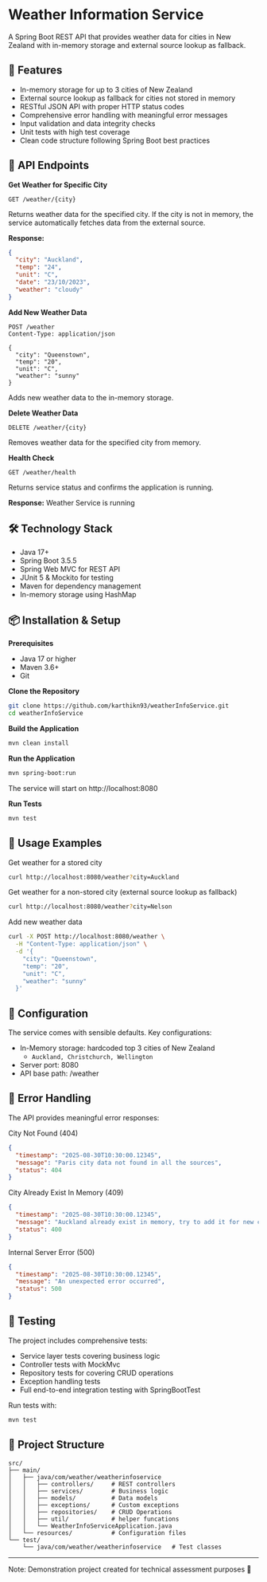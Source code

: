 # Weather Information Service

A Spring Boot REST API that provides weather data for cities in New Zealand with in-memory storage and external source lookup as fallback.

## 🌟 **Features**

* In-memory storage for up to 3 cities of New Zealand
* External source lookup as fallback for cities not stored in memory
* RESTful JSON API with proper HTTP status codes
* Comprehensive error handling with meaningful error messages
* Input validation and data integrity checks
* Unit tests with high test coverage
* Clean code structure following Spring Boot best practices

## 🚀 **API Endpoints**

**Get Weather for Specific City**

```http
GET /weather/{city}
```

Returns weather data for the specified city. If the city is not in memory, the service automatically fetches data from the external source.

**Response:**

```json
{
  "city": "Auckland",
  "temp": "24",
  "unit": "C",
  "date": "23/10/2023",
  "weather": "cloudy"
}
```

**Add New Weather Data**

```http
POST /weather
Content-Type: application/json

{
  "city": "Queenstown",
  "temp": "20",
  "unit": "C",
  "weather": "sunny"
}
```

Adds new weather data to the in-memory storage.

**Delete Weather Data**

```http
DELETE /weather/{city}
```

Removes weather data for the specified city from memory.

**Health Check**

```http
GET /weather/health
```

Returns service status and confirms the application is running.

**Response:** Weather Service is running

## 🛠️ **Technology Stack**

* Java 17+
* Spring Boot 3.5.5
* Spring Web MVC for REST API
* JUnit 5 & Mockito for testing
* Maven for dependency management
* In-memory storage using HashMap

## 📦 **Installation & Setup**

**Prerequisites**

* Java 17 or higher
* Maven 3.6+
* Git

**Clone the Repository**

```bash
git clone https://github.com/karthikn93/weatherInfoService.git
cd weatherInfoService
```

**Build the Application**

```bash
mvn clean install
```

**Run the Application**

```bash
mvn spring-boot:run
```

The service will start on http://localhost:8080

**Run Tests**

```bash
mvn test
```

## 🎯 **Usage Examples**

Get weather for a stored city

```bash
curl http://localhost:8080/weather?city=Auckland
```

Get weather for a non-stored city (external source lookup as fallback)

```bash
curl http://localhost:8080/weather?city=Nelson
```

Add new weather data

```bash
curl -X POST http://localhost:8080/weather \
  -H "Content-Type: application/json" \
  -d '{
    "city": "Queenstown",
    "temp": "20",
    "unit": "C",
    "weather": "sunny"
  }'
```

## 🔧 **Configuration**

The service comes with sensible defaults. Key configurations:

* In-Memory storage: hardcoded top 3 cities of New Zealand
  * `Auckland, Christchurch, Wellington`
* Server port: 8080
* API base path: /weather

## 🚨 **Error Handling**

The API provides meaningful error responses:

City Not Found (404)

```json
{
  "timestamp": "2025-08-30T10:30:00.12345",
  "message": "Paris city data not found in all the sources",
  "status": 404
}
```

City Already Exist In Memory (409)

```json
{
  "timestamp": "2025-08-30T10:30:00.12345",
  "message": "Auckland already exist in memory, try to add it for new city",
  "status": 400
}
```

Internal Server Error (500)

```json
{
  "timestamp": "2025-08-30T10:30:00.12345",
  "message": "An unexpected error occurred",
  "status": 500
}
```

## 🧪 **Testing**

The project includes comprehensive tests:

* Service layer tests covering business logic
* Controller tests with MockMvc
* Repository tests for covering CRUD operations
* Exception handling tests
* Full end-to-end integration testing with SpringBootTest

Run tests with:

```bash
mvn test
```

## 📁 **Project Structure**

```
src/
├── main/
│   ├── java/com/weather/weatherinfoservice
│   │   ├── controllers/     # REST controllers
│   │   ├── services/        # Business logic
│   │   ├── models/          # Data models
│   │   ├── exceptions/      # Custom exceptions
│   │   ├── repositories/    # CRUD Operations
│   │   ├── util/            # helper funcations
│   │   └── WeatherInfoServiceApplication.java
│   └── resources/           # Configuration files
└── test/
    └── java/com/weather/weatherinfoservice   # Test classes
```
---
Note: Demonstration project created for technical assessment purposes 🥷
